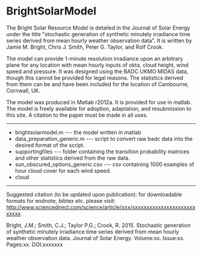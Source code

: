# BrightSolarModel
The Bright Solar Resource Model is detailed in the Journal of Solar Energy under the title "stochastic generation of synthetic minutely irradiance time series derived from mean hourly weather observation data". It is written by Jamie M. Bright, Chris J. Smith, Peter G. Taylor, and Rolf Crook. 

The model can provide 1-minute resolution irradiance upon an arbitrary plane for any location with mean hourly inputs of okta, cloud height, wind speed and pressure. It was designed using the BADC UKMO MIDAS data, though this cannot be provided for legal reasons. The statistics derived from them can be and have been included for the location of Cambourne, Cornwall, UK.

The model was produced in Matlab r2012a. It is provided for use in matlab. The model is freely available for adoption, adaptation, and resubmission to this site. A citation to the paper must be made in all uses. 

------------------------------------------
* brightsolarmodel.m --- the model written in matlab
* data_preparation_generic.m --- script to convert raw badc data into the desired format of the script.
* supportingfiles --- folder containing the transition probability matrices and other statistics derived from the raw data. 
* sun_obscured_options_generic.csv --- csv containing 1000 examples of hour cloud cover for each wind speed.
* cloud
-------------------------------------------



Suggested citation (to be updated upon publication):
for downloadable formats for endnote, bibtex etc. please visit:
http://www.sciencedirect.com/science/article/xxx/xxxxxxxxxxxxxxxxxxxxxxxxxxx

Bright, J.M.; Smith, C.J.; Taylor P.G.; Crook, R. 2015. Stochastic generation of synthetic minutely irradiance time series derived from mean hourly weather observation data. Journal of Solar Energy. Volume:xx. Issue:xx. Pages:xx. DOI:xxxxxxx
